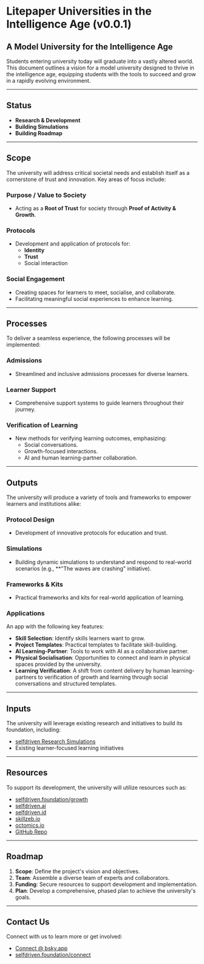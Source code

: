 # Litepaper Universities in the Intelligence Age (v0.0.1)

## A Model University for the Intelligence Age
Students entering university today will graduate into a vastly altered world. This document outlines a vision for a model university designed to thrive in the intelligence age, equipping students with the tools to succeed and grow in a rapidly evolving environment.

---

## Status
- **Research & Development**
- **Building Simulations**
- **Building Roadmap**

---

## Scope
The university will address critical societal needs and establish itself as a cornerstone of trust and innovation. Key areas of focus include:

### Purpose / Value to Society
- Acting as a **Root of Trust** for society through **Proof of Activity & Growth**.

### Protocols
- Development and application of protocols for:
  - **Identity**
  - **Trust**
  - Social interaction

### Social Engagement
- Creating spaces for learners to meet, socialise, and collaborate.
- Facilitating meaningful social experiences to enhance learning.

---

## Processes
To deliver a seamless experience, the following processes will be implemented:

### Admissions
- Streamlined and inclusive admissions processes for diverse learners.

### Learner Support
- Comprehensive support systems to guide learners throughout their journey.

### Verification of Learning
- New methods for verifying learning outcomes, emphasizing:
  - Social conversations.
  - Growth-focused interactions.
  - AI and human learning-partner collaboration.

---

## Outputs
The university will produce a variety of tools and frameworks to empower learners and institutions alike:

### Protocol Design
- Development of innovative protocols for education and trust.

### Simulations
- Building dynamic simulations to understand and respond to real-world scenarios (e.g., **"The waves are crashing" initiative).

### Frameworks & Kits
- Practical frameworks and kits for real-world application of learning.

### Applications
An app with the following key features:
- **Skill Selection**: Identify skills learners want to grow.
- **Project Templates**: Practical templates to facilitate skill-building.
- **AI Learning-Partner**: Tools to work with AI as a collaborative partner.
- **Physical Socialisation**: Opportunities to connect and learn in physical spaces provided by the university.
- **Learning Verification**: A shift from content delivery by human learning-partners to verification of growth and learning through social conversations and structured templates.

---

## Inputs
The university will leverage existing research and initiatives to build its foundation, including:

- [selfdriven Research Simulations](https://github.com/selfdriven-foundation/research/tree/main/simulations)
- Existing learner-focused learning initiatives

---

## Resources
To support its development, the university will utilize resources such as:

- [selfdriven.foundation/growth](https://selfdriven.foundation/growth)
- [selfdriven.ai](https://selfdriven.ai)
- [selfdriven.id](https://selfdriven.id)
- [skillzeb.io](https://skillzeb.io)
- [octomics.io](https://octomics.io)
- [GitHub Repo](https://github.com/selfdriven-foundation/selfdriven-university)

---

## Roadmap
1. **Scope**: Define the project's vision and objectives.
2. **Team**: Assemble a diverse team of experts and collaborators.
3. **Funding**: Secure resources to support development and implementation.
4. **Plan**: Develop a comprehensive, phased plan to achieve the university's goals.

---

## Contact Us
Connect with us to learn more or get involved:
- [Connect @ bsky.app](https://bsky.app/profile/markbyers.selfdriven.social)
- [selfdriven.foundation/connect](https://selfdriven.foundation/connect)

